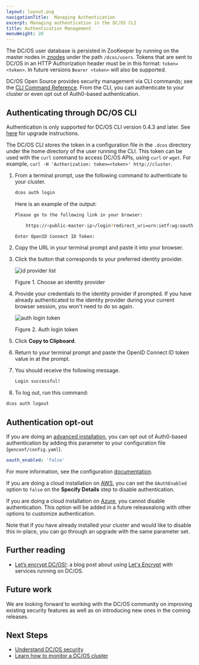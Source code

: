 ```yaml
---
layout: layout.pug
navigationTitle:  Managing Authentication
excerpt: Managing authentication in the DC/OS CLI
title: Authentication Management
menuWeight: 20
---
```


<!-- The source repository for this topic is https://github.com/dcos/dcos-docs-site -->


The DC/OS user database is persisted in ZooKeeper by running on the master nodes in [znodes](https://zookeeper.apache.org/doc/r3.1.2/zookeeperProgrammers.html#sc-zkDataModel-znodes) under the path `/dcos/users`. Tokens that are sent to DC/OS in an HTTP Authorization header must be in this format: `token=<token>`. In future versions `Bearer <token>` will also be supported.

DC/OS Open Source provides security management via CLI commands; see the [CLI Command Reference](/dcos/1.11/cli/command-reference/dcos-auth/). From the CLI, you can authenticate to your cluster or even opt out of Auth0-based authentication.


## <a name="log-in-cli"></a>Authenticating through DC/OS CLI

Authentication is only supported for DC/OS CLI version 0.4.3 and later. See [here](/dcos/1.11/cli/update/) for upgrade instructions.

The DC/OS CLI stores the token in a configuration file in the `.dcos` directory under the home directory of the user running the CLI. This token can be used with the `curl` command to access DC/OS APIs, using `curl` or `wget`. For example, `curl -H 'Authorization: token=<token>' http://cluster`.

1.  From a terminal prompt, use the following command to authenticate to your cluster.

    ```bash
    dcos auth login
    ```

    Here is an example of the output:

    ```bash
    Please go to the following link in your browser:

        https://<public-master-ip>/login?redirect_uri=urn:ietf:wg:oauth:2.0:oob

    Enter OpenID Connect ID Token:
    ```

1.  Copy the URL in your terminal prompt and paste it into your browser.

1.  Click the button that corresponds to your preferred identity provider.

    ![id provider list](/dcos/1.11/img/auth-login.png)

    Figure 1. Choose an identity provider

1.  Provide your credentials to the identity provider if prompted. If you have already authenticated to the identity provider during your current browser session, you won't need to do so again.

    ![auth login token](/dcos/1.11/img/auth-login-token.png)

    Figure 2. Auth login token

1.  Click **Copy to Clipboard**.

1.  Return to your terminal prompt and paste the OpenID Connect ID token value in at the prompt.

1.  You should receive the following message.

    ```bash
    Login successful!
    ```

1. To log out, run this command:

```bash
dcos auth logout
```

## Authentication opt-out

If you are doing an [advanced installation](/dcos/1.11/installing/production/deploying-dcos/installation/), you can opt out of Auth0-based authentication by adding this parameter to your configuration file (`genconf/config.yaml`).

```yaml
oauth_enabled: 'false'
```
For more information, see the configuration [documentation](/dcos/1.11/installing/production/advanced-configuration/configuration-reference/).

If you are doing a cloud installation on [AWS](/dcos/1.11/installing/evaluation/cloud-installation/aws/), you can set the `OAuthEnabled` option to `false` on the **Specify Details** step to disable authentication.

If you are doing a cloud installation on [Azure](/dcos/1.11/installing/evaluation/cloud-installation/azure/), you cannot disable authentication. This option will be added in a future releasealong with other options to customize authentication.

Note that if you have already installed your cluster and would like to disable this in-place, you can go through an upgrade with the same parameter set.


## Further reading

- [Let’s encrypt DC/OS!](https://mesosphere.com/blog/2016/04/06/lets-encrypt-dcos/):
  a blog post about using [Let's Encrypt](https://letsencrypt.org/) with
  services running on DC/OS.

## Future work

We are looking forward to working with the DC/OS community on improving existing
security features as well as on introducing new ones in the coming releases.

## Next Steps

- [Understand DC/OS security](/dcos/1.11/administering-clusters/)
- [Learn how to monitor a DC/OS cluster](/dcos/1.11/monitoring/)

 [1]: https://en.wikipedia.org/wiki/STARTTLS
